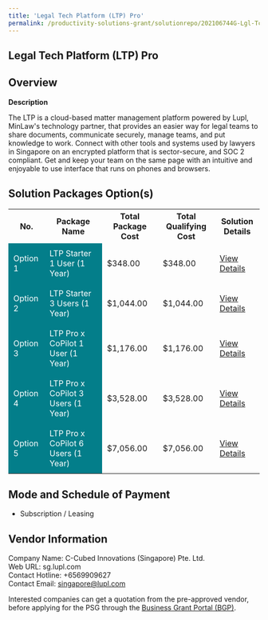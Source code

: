 ```yaml
---
title: 'Legal Tech Platform (LTP) Pro'
permalink: /productivity-solutions-grant/solutionrepo/202106744G-Lgl-Tch-Pltform-LTP-Pro-G
---
```


## Legal Tech Platform (LTP) Pro

## Overview

**Description**

The LTP is a cloud-based matter management platform powered by Lupl, MinLaw's technology partner, that provides an easier way for legal teams to share documents, communicate securely, manage teams, and put knowledge to work. Connect with other tools and systems used by lawyers in Singapore on an encrypted platform that is sector-secure, and SOC 2 compliant. Get and keep your team on the same page with an intuitive and enjoyable to use interface that runs on phones and browsers.

## Solution Packages Option(s)

<table>
<tr>
<th><b>No.</b></th>
<th><b>Package Name</b></th>
<th><b>Total Package Cost</b></th>
<th><b>Total Qualifying Cost</b></th>
<th><b>Solution Details</b></th>
</tr>
<tr>
<td style='padding: 10px; background-color: #037E8A; color: #FFFFFF;'>Option 1</td>
<td style='padding: 10px; background-color: #037E8A; color: #FFFFFF;'>LTP Starter 1 User (1 Year)</td>
<td style='padding: 10px;'>$348.00</td>
<td style='padding: 10px;'>$348.00</td>
<td style='padding: 10px;'><a href='/images/psg/202106744G_20230097_01042025_Desensitised_Annex3_Part1.pdf' target='_blank'>View Details</a></td>
</tr>
<tr>
<td style='padding: 10px; background-color: #037E8A; color: #FFFFFF;'>Option 2</td>
<td style='padding: 10px; background-color: #037E8A; color: #FFFFFF;'>LTP Starter 3 Users (1 Year)</td>
<td style='padding: 10px;'>$1,044.00</td>
<td style='padding: 10px;'>$1,044.00</td>
<td style='padding: 10px;'><a href='/images/psg/202106744G_20230097_01042025_Desensitised_Annex3_Part2.pdf' target='_blank'>View Details</a></td>
</tr>
<tr>
<td style='padding: 10px; background-color: #037E8A; color: #FFFFFF;'>Option 3</td>
<td style='padding: 10px; background-color: #037E8A; color: #FFFFFF;'>LTP Pro x CoPilot 1 User (1 Year)</td>
<td style='padding: 10px;'>$1,176.00</td>
<td style='padding: 10px;'>$1,176.00</td>
<td style='padding: 10px;'><a href='/images/psg/202106744G_20230097_01042025_Desensitised_Annex3_Part3.pdf' target='_blank'>View Details</a></td>
</tr>
<tr>
<td style='padding: 10px; background-color: #037E8A; color: #FFFFFF;'>Option 4</td>
<td style='padding: 10px; background-color: #037E8A; color: #FFFFFF;'>LTP Pro x CoPilot 3 Users (1 Year)</td>
<td style='padding: 10px;'>$3,528.00</td>
<td style='padding: 10px;'>$3,528.00</td>
<td style='padding: 10px;'><a href='/images/psg/202106744G_20230097_01042025_Desensitised_Annex3_Part4.pdf' target='_blank'>View Details</a></td>
</tr>
<tr>
<td style='padding: 10px; background-color: #037E8A; color: #FFFFFF;'>Option 5</td>
<td style='padding: 10px; background-color: #037E8A; color: #FFFFFF;'>LTP Pro x CoPilot 6 Users (1 Year)</td>
<td style='padding: 10px;'>$7,056.00</td>
<td style='padding: 10px;'>$7,056.00</td>
<td style='padding: 10px;'><a href='/images/psg/202106744G_20230097_01042025_Desensitised_Annex3_Part5.pdf' target='_blank'>View Details</a></td>
</tr>
</table>

## Mode and Schedule of Payment

 - Subscription / Leasing

## Vendor Information

 Company Name: C-Cubed Innovations (Singapore) Pte. Ltd.<br>Web URL: sg.lupl.com <br>Contact Hotline: +6569909627<br>Contact Email: singapore@lupl.com <br>

Interested companies can get a quotation from the pre-approved vendor, before applying for the PSG through the <a href='https://www.businessgrants.gov.sg/' target='_blank' rel='noopener'>Business Grant Portal (BGP)</a>.

<script src="/jquery/resize-tables.js"></script>
